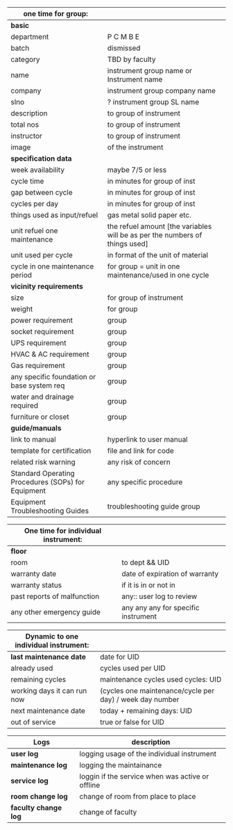 | one time for group: | |
|---------------------|--------|
| **basic** | |
| department | P C M B E |
| batch | dismissed |
| category | TBD by faculty |
| name | instrument group name or Instrument name |
| company | instrument group company name |
| slno | ? instrument group SL name |
| description | to group of instrument |
| total nos | to group of instrument |
| instructor | to group of instrument |
| image | of the instrument |
| **specification data** | |
| week availability | maybe 7/5 or less |
| cycle time | in minutes for group of inst |
| gap between cycle | in minutes for group of inst |
| cycles per day | in minutes for group of inst |
| things used as input/refuel | gas metal solid paper etc. |
| unit refuel one maintenance | the refuel amount [the variables will be as per the numbers of things used] |
| unit used per cycle | in format of the unit of material |
| cycle in one maintenance period | for group = unit in one maintenance/used in one cycle |
| **vicinity requirements** | |
| size | for group of instrument |
| weight | for group |
| power requirement | group |
| socket requirement | group |
| UPS requirement | group |
| HVAC & AC requirement | group |
| Gas requirement | group |
| any specific foundation or base system req | group |
| water and drainage required | group |
| furniture or closet | group |
| **guide/manuals** | |
| link to manual | hyperlink to user manual |
| template for certification | file and link for code |
| related risk warning | any risk of concern |
| Standard Operating Procedures (SOPs) for Equipment | any specific procedure |
| Equipment Troubleshooting Guides | troubleshooting guide group |

| One time for individual instrument: | |
|------------------------------------|--------|
| **floor** | |
| room | to dept && UID |
| warranty date | date of expiration of warranty |
| warranty status | if it is in or not in |
| past reports of malfunction | any:: user log to review |
| any other emergency guide | any any any for specific instrument |

| Dynamic to one individual instrument: | |
|---------------------------------------|---------|
| **last maintenance date** | date for UID |
| already used | cycles used per UID |
| remaining cycles | maintenance cycles used cycles: UID |
| working days it can run now | (cycles one maintenance/cycle per day) / week day number |
| next maintenance date | today + remaining days: UID |
| out of service | true or false for UID |

| Logs | description |
|---------------------------|---------|
| **user log** | logging usage of the individual instrument |
| **maintenance log** | logging the maintainance |
| **service log** | loggin if the service when was active or offline |
| **room change log** | change of room from place to place |
| **faculty change log** | change of faculty |
